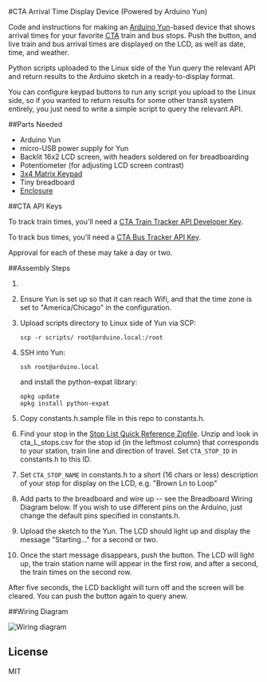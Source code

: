 #CTA Arrival Time Display Device (Powered by Arduino Yun)

Code and instructions for making an [Arduino Yun](http://arduino.cc/en/Main/ArduinoBoardYun)-based device that shows arrival times for your favorite [CTA](http://www.transitchicago.com/) train and bus stops.  Push the button, and live train and bus arrival times are displayed on the LCD, as well as date, time, and weather.

Python scripts uploaded to the Linux side of the Yun query the relevant API and return results to the Arduino sketch in a ready-to-display format.

You can configure keypad buttons to run any script you upload to the Linux side, so if you wanted to return results for some other transit system entirely, you just need to write a simple script to query the relevant API.


##Parts Needed

- Arduino Yun
- micro-USB power supply for Yun
- Backlit 16x2 LCD screen, with headers soldered on for breadboarding
- Potentiometer (for adjusting LCD screen contrast)
- [3x4 Matrix Keypad](https://www.adafruit.com/product/419)
- Tiny breadboard
- [Enclosure](https://www.adafruit.com/products/271)


##CTA API Keys

To track train times, you'll need a [CTA Train Tracker API Developer Key](http://www.transitchicago.com/developers/traintrackerapply.aspx). 

To track bus times, you'll need a [CTA Bus Tracker API Key](http://www.transitchicago.com/developers/bustracker.aspx). 

Approval for each of these may take a day or two.


##Assembly Steps

1. 

2. Ensure Yun is set up so that it can reach Wifi, and that the time zone is set to "America/Chicago" in the configuration.

3. Upload scripts directory to Linux side of Yun via SCP: 

    ```scp -r scripts/ root@arduino.local:/root``` 

4. SSH into Yun: 

    ```ssh root@arduino.local``` 

    and install the python-expat library:

    ```
    opkg update
    opkg install python-expat
    ```

5. Copy constants.h.sample file in this repo to constants.h.

6. Find your stop in the [Stop List Quick Reference Zipfile](http://www.transitchicago.com/developers/ttdocs/#_Toc296199909). Unzip and look in cta_L_stops.csv for the stop id (in the leftmost column) that corresponds to your station, train line and direction of travel.  Set ```CTA_STOP_ID``` in constants.h to this ID.

7. Set ```CTA_STOP_NAME``` in constants.h to a short (16 chars or less) description of your stop for display on the LCD, e.g. "Brown Ln to Loop"

8. Add parts to the breadboard and wire up -- see the Breadboard Wiring Diagram below. If you wish to use different pins on the Arduino, just change the default pins specified in constants.h.

9. Upload the sketch to the Yun. The LCD should light up and display the message "Starting..." for a second or two.

10. Once the start message disappears, push the button. The LCD will light up, the train station name will appear in the first row, and after a second, the train times on the second row. 

After five seconds, the LCD backlight will turn off and the screen will be cleared. You can push the button again to query anew.


##Wiring Diagram

![Wiring diagram](https://raw.githubusercontent.com/gbuesing/yun-cta-train-status/master/images/wiring.png)


## License

MIT
